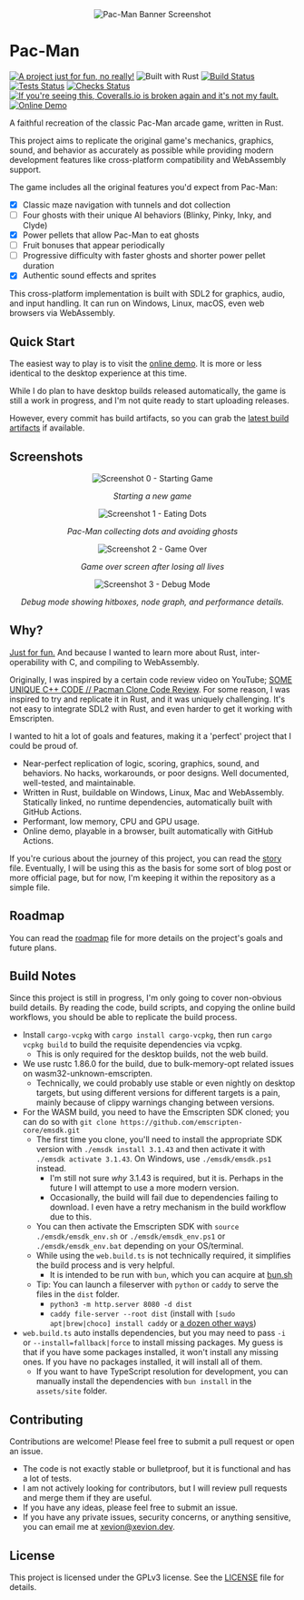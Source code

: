 <div align="center">
  <img src="assets/repo/banner.png" alt="Pac-Man Banner Screenshot">
</div>

# Pac-Man

[![A project just for fun, no really!][badge-justforfunnoreally]][justforfunnoreally] ![Built with Rust][badge-built-with-rust] [![Build Status][badge-build]][build] [![Tests Status][badge-test]][test] [![Checks Status][badge-checks]][checks] [![If you're seeing this, Coveralls.io is broken again and it's not my fault.][badge-coverage]][coverage] [![Online Demo][badge-online-demo]][demo]

[badge-built-with-rust]: https://img.shields.io/badge/Built_with-Rust-blue?logo=rust
[badge-justforfunnoreally]: https://img.shields.io/badge/justforfunnoreally-dev-9ff
[badge-test]: https://github.com/Xevion/Pac-Man/actions/workflows/tests.yaml/badge.svg
[badge-checks]: https://github.com/Xevion/Pac-Man/actions/workflows/checks.yaml/badge.svg
[badge-build]: https://github.com/Xevion/Pac-Man/actions/workflows/build.yaml/badge.svg
[badge-coverage]: https://coveralls.io/repos/github/Xevion/Pac-Man/badge.svg?branch=master
[badge-online-demo]: https://img.shields.io/badge/Online%20Demo-Click%20Me!-brightgreen
[banner-image]: assets/repo/banner.png
[justforfunnoreally]: https://justforfunnoreally.dev
[build]: https://github.com/Xevion/Pac-Man/actions/workflows/build.yaml
[test]: https://github.com/Xevion/Pac-Man/actions/workflows/tests.yaml
[checks]: https://github.com/Xevion/Pac-Man/actions/workflows/checks.yaml
[coverage]: https://coveralls.io/github/Xevion/Pac-Man?branch=master
[demo]: https://xevion.github.io/Pac-Man/

A faithful recreation of the classic Pac-Man arcade game, written in Rust.

This project aims to replicate the original game's mechanics, graphics, sound, and behavior as accurately as possible while providing modern development features like cross-platform compatibility and WebAssembly support.

The game includes all the original features you'd expect from Pac-Man:

- [x] Classic maze navigation with tunnels and dot collection
- [ ] Four ghosts with their unique AI behaviors (Blinky, Pinky, Inky, and Clyde)
- [x] Power pellets that allow Pac-Man to eat ghosts
- [ ] Fruit bonuses that appear periodically
- [ ] Progressive difficulty with faster ghosts and shorter power pellet duration
- [x] Authentic sound effects and sprites

This cross-platform implementation is built with SDL2 for graphics, audio, and input handling. It can run on Windows, Linux, macOS, even web browsers via WebAssembly.

## Quick Start

The easiest way to play is to visit the [online demo][demo]. It is more or less identical to the desktop experience at this time.

While I do plan to have desktop builds released automatically, the game is still a work in progress, and I'm not quite ready to start uploading releases.

However, every commit has build artifacts, so you can grab the [latest build artifacts][build-workflow] if available.

## Screenshots

<div align="center">
  <img src="assets/repo/screenshots/0.png" alt="Screenshot 0 - Starting Game">
  <p><em>Starting a new game</em></p>

  <img src="assets/repo/screenshots/1.png" alt="Screenshot 1 - Eating Dots">
  <p><em>Pac-Man collecting dots and avoiding ghosts</em></p>

  <img src="assets/repo/screenshots/2.png" alt="Screenshot 2 - Game Over">
  <p><em>Game over screen after losing all lives</em></p>

  <img src="assets/repo/screenshots/3.png" alt="Screenshot 3 - Debug Mode">
  <p><em>Debug mode showing hitboxes, node graph, and performance details.</em></p>
</div>

## Why?

[Just for fun.][justforfunnoreally] And because I wanted to learn more about Rust, inter-operability with C, and compiling to WebAssembly.

Originally, I was inspired by a certain code review video on YouTube; [SOME UNIQUE C++ CODE // Pacman Clone Code Review](https://www.youtube.com/watch?v=OKs_JewEeOo). For some reason, I was inspired to try and replicate it in Rust, and it was uniquely challenging. It's not easy to integrate SDL2 with Rust, and even harder to get it working with Emscripten.

I wanted to hit a lot of goals and features, making it a 'perfect' project that I could be proud of.

- Near-perfect replication of logic, scoring, graphics, sound, and behaviors. No hacks, workarounds, or poor designs. Well documented, well-tested, and maintainable.
- Written in Rust, buildable on Windows, Linux, Mac and WebAssembly. Statically linked, no runtime dependencies, automatically built with GitHub Actions.
- Performant, low memory, CPU and GPU usage.
- Online demo, playable in a browser, built automatically with GitHub Actions.

If you're curious about the journey of this project, you can read the [story](STORY.md) file. Eventually, I will be using this as the basis for some sort of blog post or more official page, but for now, I'm keeping it within the repository as a simple file.

## Roadmap

You can read the [roadmap](ROADMAP.md) file for more details on the project's goals and future plans.

## Build Notes

Since this project is still in progress, I'm only going to cover non-obvious build details. By reading the code, build scripts, and copying the online build workflows, you should be able to replicate the build process.

- Install `cargo-vcpkg` with `cargo install cargo-vcpkg`, then run `cargo vcpkg build` to build the requisite dependencies via vcpkg.
  - This is only required for the desktop builds, not the web build.
- We use rustc 1.86.0 for the build, due to bulk-memory-opt related issues on wasm32-unknown-emscripten.
  - Technically, we could probably use stable or even nightly on desktop targets, but using different versions for different targets is a pain, mainly because of clippy warnings changing between versions.
- For the WASM build, you need to have the Emscripten SDK cloned; you can do so with `git clone https://github.com/emscripten-core/emsdk.git`
  - The first time you clone, you'll need to install the appropriate SDK version with `./emsdk install 3.1.43` and then activate it with `./emsdk activate 3.1.43`. On Windows, use `./emsdk/emsdk.ps1` instead.
    - I'm still not sure _why_ 3.1.43 is required, but it is. Perhaps in the future I will attempt to use a more modern version.
    - Occasionally, the build will fail due to dependencies failing to download. I even have a retry mechanism in the build workflow due to this.
  - You can then activate the Emscripten SDK with `source ./emsdk/emsdk_env.sh` or `./emsdk/emsdk_env.ps1` or `./emsdk/emsdk_env.bat` depending on your OS/terminal.
  - While using the `web.build.ts` is not technically required, it simplifies the build process and is very helpful.
    - It is intended to be run with `bun`, which you can acquire at [bun.sh](https://bun.sh/)
  - Tip: You can launch a fileserver with `python` or `caddy` to serve the files in the `dist` folder.
    - `python3 -m http.server 8080 -d dist`
    - `caddy file-server --root dist` (install with `[sudo apt|brew|choco] install caddy` or [a dozen other ways](https://caddyserver.com/docs/install))
- `web.build.ts` auto installs dependencies, but you may need to pass `-i` or `--install=fallback|force` to install missing packages. My guess is that if you have some packages installed, it won't install any missing ones. If you have no packages installed, it will install all of them.
  - If you want to have TypeScript resolution for development, you can manually install the dependencies with `bun install` in the `assets/site` folder.

## Contributing

Contributions are welcome! Please feel free to submit a pull request or open an issue.

- The code is not exactly stable or bulletproof, but it is functional and has a lot of tests.
- I am not actively looking for contributors, but I will review pull requests and merge them if they are useful.
- If you have any ideas, please feel free to submit an issue.
- If you have any private issues, security concerns, or anything sensitive, you can email me at [xevion@xevion.dev](mailto:xevion@xevion.dev).

## License

This project is licensed under the GPLv3 license. See the [LICENSE](LICENSE) file for details.

[build-workflow]: https://github.com/Xevion/Pac-Man/actions/workflows/build.yaml
